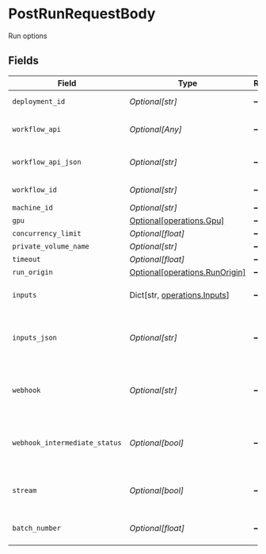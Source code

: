 # PostRunRequestBody

Run options


## Fields

| Field                                                                  | Type                                                                   | Required                                                               | Description                                                            |
| ---------------------------------------------------------------------- | ---------------------------------------------------------------------- | ---------------------------------------------------------------------- | ---------------------------------------------------------------------- |
| `deployment_id`                                                        | *Optional[str]*                                                        | :heavy_minus_sign:                                                     | Deployment ID to run                                                   |
| `workflow_api`                                                         | *Optional[Any]*                                                        | :heavy_minus_sign:                                                     | Workflow API JSON to run                                               |
| `workflow_api_json`                                                    | *Optional[str]*                                                        | :heavy_minus_sign:                                                     | Workflow API JSON to run                                               |
| `workflow_id`                                                          | *Optional[str]*                                                        | :heavy_minus_sign:                                                     | Workflow ID to run                                                     |
| `machine_id`                                                           | *Optional[str]*                                                        | :heavy_minus_sign:                                                     | N/A                                                                    |
| `gpu`                                                                  | [Optional[operations.Gpu]](../../models/operations/gpu.md)             | :heavy_minus_sign:                                                     | N/A                                                                    |
| `concurrency_limit`                                                    | *Optional[float]*                                                      | :heavy_minus_sign:                                                     | N/A                                                                    |
| `private_volume_name`                                                  | *Optional[str]*                                                        | :heavy_minus_sign:                                                     | N/A                                                                    |
| `timeout`                                                              | *Optional[float]*                                                      | :heavy_minus_sign:                                                     | N/A                                                                    |
| `run_origin`                                                           | [Optional[operations.RunOrigin]](../../models/operations/runorigin.md) | :heavy_minus_sign:                                                     | N/A                                                                    |
| `inputs`                                                               | Dict[str, [operations.Inputs](../../models/operations/inputs.md)]      | :heavy_minus_sign:                                                     | External inputs to the workflow                                        |
| `inputs_json`                                                          | *Optional[str]*                                                        | :heavy_minus_sign:                                                     | External inputs to the workflow in JSON format                         |
| `webhook`                                                              | *Optional[str]*                                                        | :heavy_minus_sign:                                                     | Webhook URL to receive workflow updates                                |
| `webhook_intermediate_status`                                          | *Optional[bool]*                                                       | :heavy_minus_sign:                                                     | Whether to send webhook on intermediate status                         |
| `stream`                                                               | *Optional[bool]*                                                       | :heavy_minus_sign:                                                     | Whether to return a streaming url                                      |
| `batch_number`                                                         | *Optional[float]*                                                      | :heavy_minus_sign:                                                     | Batch number to run                                                    |
